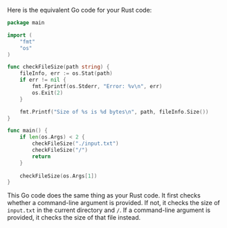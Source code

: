 Here is the equivalent Go code for your Rust code:

```go
package main

import (
	"fmt"
	"os"
)

func checkFileSize(path string) {
	fileInfo, err := os.Stat(path)
	if err != nil {
		fmt.Fprintf(os.Stderr, "Error: %v\n", err)
		os.Exit(2)
	}

	fmt.Printf("Size of %s is %d bytes\n", path, fileInfo.Size())
}

func main() {
	if len(os.Args) < 2 {
		checkFileSize("./input.txt")
		checkFileSize("/")
		return
	}
	
	checkFileSize(os.Args[1])
}
```

This Go code does the same thing as your Rust code. It first checks whether a command-line argument is provided. If not, it checks the size of `input.txt` in the current directory and `/`. If a command-line argument is provided, it checks the size of that file instead.
